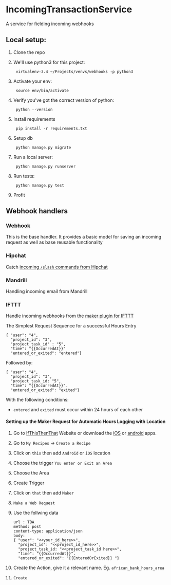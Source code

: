 # IncomingTransactionService

A service for fielding incoming webhooks

## Local setup:

1. Clone the repo
2. We'll use python3 for this project:

        virtualenv-3.4 ~/Projects/venvs/webhooks -p python3

3. Activate your env:

        source env/bin/activate

4. Verify you've got the correct version of python:

        python --version

5. Install requirements

        pip install -r requirements.txt

5. Setup db

		python manage.py migrate

5. Run a local server:

        python manage.py runserver

6. Run tests:

        python manage.py test

7. Profit

## Webhook handlers

### Webhook

This is the base handler. It provides a basic model for saving an incoming request as well as base reusable functionality

### Hipchat

Catch [incoming `/slash` commands from Hipchat](https://blog.hipchat.com/2015/02/11/build-your-own-integration-with-hipchat/)

### Mandrill

Handling incoming email from Mandrill

### IFTTT

Handle incoming webhooks from the [maker plugin for IFTTT](https://ifttt.com/maker)

The Simplest Request Sequence for a successful Hours Entry

```
{ "user": "4",
  "project_id": "3",
  "project_task_id" : "5",
  "time": "{{OccurredAt}}"
  "entered_or_exited": "entered"}
```

Followed by:

```
{ "user": "4",
  "project_id": "3",
  "project_task_id: "5",
  "time": "{{OccurredAt}}".
  "entered_or_exited": "exited"}
```

With the following conditions:
* `entered` and `exited` must occur within 24 hours of each other

#### Setting up the Maker Request for Automatic Hours Logging with Location

1. Go to [IfThisThenThat](https://ifttt.com) Website
or download the [iOS](https://itunes.apple.com/za/app/if-by-ifttt/id660944635?mt=8) or [android](https://play.google.com/store/apps/details?id=com.ifttt.ifttt&hl=en) apps.

2. Go to `My Recipes` -> `Create a Recipe`

3. Click on `this` then add `Android` or `iOS` location

4. Choose the trigger `You enter or Exit an Area`

5. Choose the Area

6. Create Trigger

7. Click on `that` then add `Maker`

8. `Make a Web Request`

9. Use the follwing data

    ```
    url : TBA
    method: post
    content-type: application/json
    body:
    { "user": "<<your_id_here>>",
      "project_id": "<<project_id_here>>",
      "project_task_id: "<<project_task_id here>>",
      "time": "{{OccurredAt}}".
      "entered_or_exited": "{{EnteredOrExited}} "}
    ```

10. Create the Action, give it a relevant name. Eg. `african_bank_hours_area`

11. `Create`
